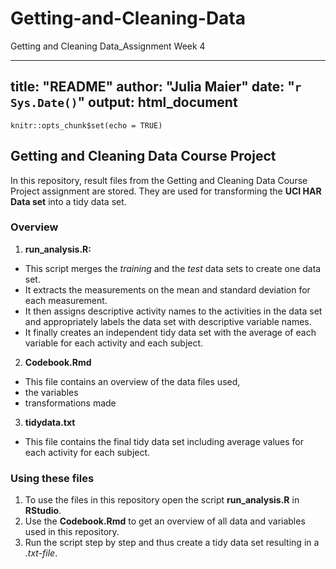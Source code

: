 # Getting-and-Cleaning-Data
Getting and Cleaning Data_Assignment Week 4

---
title: "README"
author: "Julia Maier"
date: "`r Sys.Date()`"
output: html_document
---

```{r setup, include=FALSE}
knitr::opts_chunk$set(echo = TRUE)
```

## Getting and Cleaning Data Course Project

In this repository, result files from the Getting and Cleaning Data Course Project assignment are stored. They are used for transforming the **UCI HAR Data set** into a tidy data set.

### Overview

1. **run_analysis.R:**  
- This script merges the *training* and the *test* data sets to create one data set.  
- It extracts the measurements on the mean and standard deviation for each measurement.   
- It then assigns descriptive activity names to the activities in the data set and appropriately labels the data set with descriptive variable names. 
- It finally creates an independent tidy data set with the average of each variable for each activity and each subject.

2. **Codebook.Rmd**  
- This file contains an overview of the data files used,  
- the variables  
- transformations made

3. **tidydata.txt**
- This file contains the final tidy data set including average values for each activity for each subject.

### Using these files

1. To use the files in this repository open the script **run_analysis.R** in **RStudio**.
2. Use the **Codebook.Rmd** to get an overview of all data and variables used in this repository. 
3. Run the script step by step and thus create a tidy data set resulting in a *.txt-file*.

